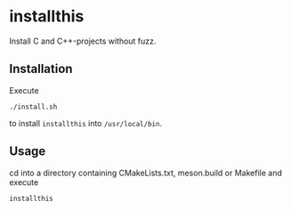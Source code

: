 # installthis

Install C and C++-projects without fuzz.

## Installation

Execute

```
./install.sh
```

to install `installthis` into `/usr/local/bin`.

## Usage

cd into a directory containing CMakeLists.txt, meson.build or Makefile and execute

```
installthis
```
